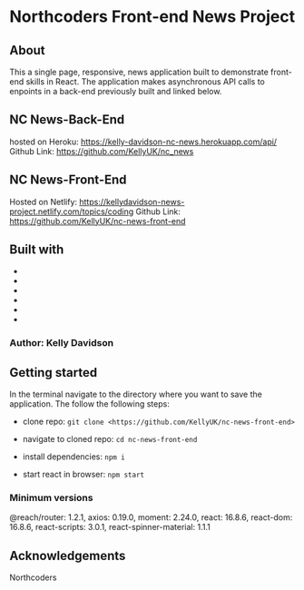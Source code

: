# Northcoders Front-end News Project

## About

This a single page, responsive, news application built to demonstrate front-end skills in React. The application makes asynchronous API calls to enpoints in a back-end previously built and linked below.

## NC News-Back-End

hosted on Heroku: <https://kelly-davidson-nc-news.herokuapp.com/api/>
Github Link: <https://github.com/KellyUK/nc_news>

## NC News-Front-End

Hosted on Netlify: <https://kellydavidson-news-project.netlify.com/topics/coding>
Github Link: <https://github.com/KellyUK/nc-news-front-end>

## Built with

- [React]:(https://reactjs.org/)
- [CSS Modules]:(https://github.com/css-modules/css-modules)
- [Reach Router]:(https://reach.tech/router)
- [Font Awesome]:(https://fontawesome.com/start)
- [Moment.js]:(https://momentjs.com/)
- [ReactjsSpinner]:(https://reactjsexample.com/a-flashy-material-design-inspired-spinner-using-purely-css/)

### Author: Kelly Davidson

## Getting started

In the terminal navigate to the directory where you want to save the application. The follow the following steps:

- clone repo: `git clone <https://github.com/KellyUK/nc-news-front-end>`

- navigate to cloned repo: `cd nc-news-front-end`

- install dependencies: `npm i`

- start react in browser: `npm start`

### Minimum versions

@reach/router: 1.2.1,
axios: 0.19.0,
moment: 2.24.0,
react: 16.8.6,
react-dom: 16.8.6,
react-scripts: 3.0.1,
react-spinner-material: 1.1.1

## Acknowledgements

Northcoders
